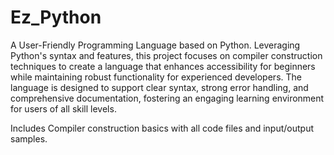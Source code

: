 # Ez_Python
A User-Friendly Programming Language based on Python. Leveraging Python's syntax and features, this project focuses on compiler construction techniques to create a language that enhances accessibility for beginners while maintaining robust functionality for experienced developers. The language is designed to support clear syntax, strong error handling, and comprehensive documentation, fostering an engaging learning environment for users of all skill levels.

Includes Compiler construction basics with all code files and input/output samples.
